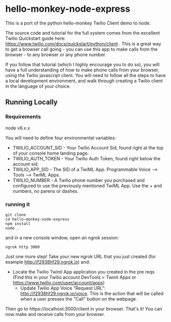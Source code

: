 # hello-monkey-node-express

This is a port of the python hello-monkey Twilio Client demo to node.

The source code and tutorial for the full system comes from the excellent Twilio Quickstart guide here: <https://www.twilio.com/docs/quickstart/python/client> .  This is a great way to get a browser call going - you can use this app to make calls from the browser - to any browser or any phone number.

If you follow that tutorial (which I highly encourage you to do so), you will have a full understanding of how to make phone calls from your browser, using the Twilio javascript client.  You will need to follow all the steps to have a local development environment, and walk through creating a Twilio client in the language of your choice.


## Running Locally ##

### Requirements ###
node v6.x.x

You will need to define four environmental variables:
* TWILIO_ACCOUNT_SID - Your Twilio Account Sid, found right at the top of your console home landing page.
* TWILIO_AUTH_TOKEN - Your Twilio Auth Token, found right below the account sid.
* TWILIO_APP_SID - The SID of a TwiML App.  Programmable Voice --> Tools --> TwiML Apps.
* TWILIO_NUMBER - A Twilio phone number you purchased and configured to use the previously mentioned TwiML App. Use the + and numbers, no parens or dashes.

### running it ###
```
git clone
cd hello-monkey-node-express
npm install
node .
```
and in a new console window, open an ngrok session:
```
ngrok http 3000
```

Just one more step!  Take your new ngrok URL that you just created (for example http://f2938hf29.ngrok.io) and:

* Locate the Twilio Twiml App application you created in the pre reqs (Find this in your Twilio account DevTools > Twiml Apps or <https://www.twilio.com/user/account/apps>)
  * Update Twilio App Voice "Request URL": http://f2938hf29.ngrok.io/voice. This is the action that will be called when a user presses the "Call" button on the webpage.  

Then go to https://localhost:3000/client in your browser.  That's it!  You can now make and receive calls from your browser.  
